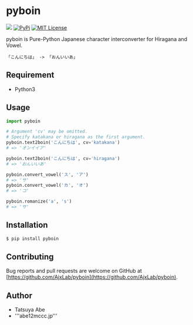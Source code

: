 pyboin
======

[![](https://github.com/AjxLab/pyboin/workflows/build/badge.svg)](https://github.com/AjxLab/pyboin/actions)
[![PyPi](https://badge.fury.io/py/pyboin.svg)](https://pypi.python.org/pypi/pyboin/)
[![MIT License](http://img.shields.io/badge/license-MIT-blue.svg?style=flat)](LICENSE)


pyboin is Pure-Python Japanese character interconverter for Hiragana and Vowel.
```
「こんにちは」 -> 「おんいいあ」
```


## Requirement
* Python3


## Usage
```python
import pyboin

# Argument 'cv' may be omitted.
# Specify katakana or hiragana as the first argument.
pyboin.text2boin('こんにちは', cv='katakana')
# => 'オンイイア'

pyboin.text2boin('こんにちは', cv='hiragana')
# => 'おんいいあ'

pyboin.convert_vowel('ス', 'ア')
# => 'サ'
pyboin.convert_vowel('カ', 'オ')
# => 'コ'

pyboin.romanize('a', 's')
# => 'サ'
```


## Installation
```sh
$ pip install pyboin
```


## Contributing
Bug reports and pull requests are welcome on GitHub at [https://github.com/AjxLab/pyboin](https://github.com/AjxLab/pyboin).


## Author
* Tatsuya Abe
* '''abe12<at>mccc.jp'''
